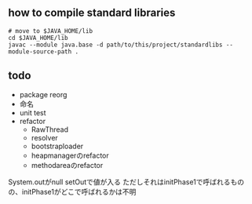 ## how to compile standard libraries

```shell
# move to $JAVA_HOME/lib
cd $JAVA_HOME/lib
javac --module java.base -d path/to/this/project/standardlibs --module-source-path .
```

## todo
- package reorg
- 命名
- unit test
- refactor
  - RawThread
  - resolver
  - bootstraploader
  - heapmanagerのrefactor
  - methodareaのrefactor

System.outがnull
setOutで値が入る
ただしそれはinitPhase1で呼ばれるものの、initPhase1がどこで呼ばれるかは不明